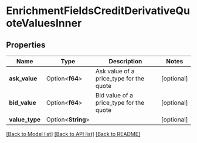 # EnrichmentFieldsCreditDerivativeQuoteValuesInner

## Properties

Name | Type | Description | Notes
------------ | ------------- | ------------- | -------------
**ask_value** | Option<**f64**> | Ask value of a price_type for the quote | [optional]
**bid_value** | Option<**f64**> | Bid value of a price_type for the quote | [optional]
**value_type** | Option<**String**> |  | [optional]

[[Back to Model list]](../README.md#documentation-for-models) [[Back to API list]](../README.md#documentation-for-api-endpoints) [[Back to README]](../README.md)


